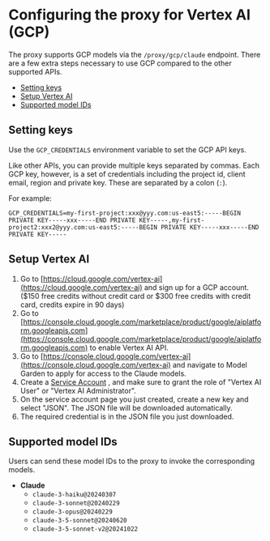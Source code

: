 # Configuring the proxy for Vertex AI (GCP)

The proxy supports GCP models via the `/proxy/gcp/claude` endpoint. There are a few extra steps necessary to use GCP compared to the other supported APIs.

- [Setting keys](#setting-keys)
- [Setup Vertex AI](#setup-vertex-ai)
- [Supported model IDs](#supported-model-ids)

## Setting keys

Use the `GCP_CREDENTIALS` environment variable to set the GCP API keys.

Like other APIs, you can provide multiple keys separated by commas. Each GCP key, however, is a set of credentials including the project id, client email, region and private key. These are separated by a colon (`:`).

For example:

```
GCP_CREDENTIALS=my-first-project:xxx@yyy.com:us-east5:-----BEGIN PRIVATE KEY-----xxx-----END PRIVATE KEY-----,my-first-project2:xxx2@yyy.com:us-east5:-----BEGIN PRIVATE KEY-----xxx-----END PRIVATE KEY-----
```

## Setup Vertex AI
1. Go to [https://cloud.google.com/vertex-ai](https://cloud.google.com/vertex-ai) and sign up for a GCP account. ($150 free credits without credit card or $300 free credits with credit card, credits expire in 90 days)
2. Go to [https://console.cloud.google.com/marketplace/product/google/aiplatform.googleapis.com](https://console.cloud.google.com/marketplace/product/google/aiplatform.googleapis.com) to enable Vertex AI API.
3. Go to [https://console.cloud.google.com/vertex-ai](https://console.cloud.google.com/vertex-ai) and navigate to Model Garden to apply for access to the Claude models.
4. Create a [Service Account](https://console.cloud.google.com/projectselector/iam-admin/serviceaccounts/create?walkthrough_id=iam--create-service-account#step_index=1) , and make sure to grant the role of "Vertex AI User" or "Vertex AI Administrator".
5. On the service account page you just created, create a new key and select "JSON". The JSON file will be downloaded automatically.
6. The required credential is in the JSON file you just downloaded.

## Supported model IDs
Users can send these model IDs to the proxy to invoke the corresponding models.
- **Claude**
  - `claude-3-haiku@20240307`
  - `claude-3-sonnet@20240229`
  - `claude-3-opus@20240229`
  - `claude-3-5-sonnet@20240620`
  - `claude-3-5-sonnet-v2@20241022`